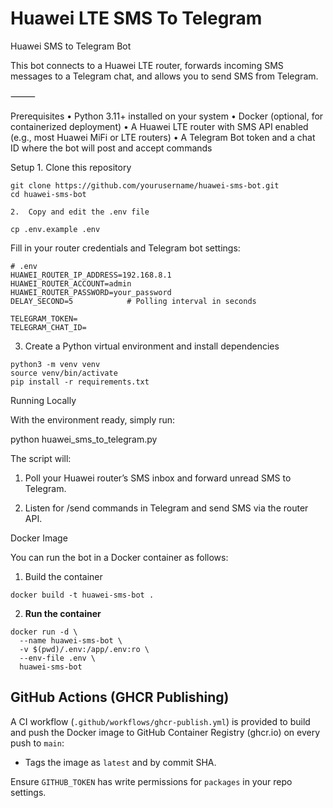 # Huawei LTE SMS To Telegram

Huawei SMS to Telegram Bot

This bot connects to a Huawei LTE router, forwards incoming SMS messages to a Telegram chat, and allows you to send SMS from Telegram.

⸻

Prerequisites
	•	Python 3.11+ installed on your system
	•	Docker (optional, for containerized deployment)
	•	A Huawei LTE router with SMS API enabled (e.g., most Huawei MiFi or LTE routers)
	•	A Telegram Bot token and a chat ID where the bot will post and accept commands

Setup
	1.	Clone this repository

```
git clone https://github.com/yourusername/huawei-sms-bot.git
cd huawei-sms-bot
```

	2.	Copy and edit the .env file

```
cp .env.example .env
```

Fill in your router credentials and Telegram bot settings:

```
# .env
HUAWEI_ROUTER_IP_ADDRESS=192.168.8.1
HUAWEI_ROUTER_ACCOUNT=admin
HUAWEI_ROUTER_PASSWORD=your_password
DELAY_SECOND=5            # Polling interval in seconds

TELEGRAM_TOKEN=
TELEGRAM_CHAT_ID=
```

3.	Create a Python virtual environment and install dependencies

```
python3 -m venv venv
source venv/bin/activate
pip install -r requirements.txt
```

Running Locally

With the environment ready, simply run:

python huawei_sms_to_telegram.py

The script will:

1.	Poll your Huawei router’s SMS inbox and forward unread SMS to Telegram.

2.	Listen for /send <number> <message> commands in Telegram and send SMS via the router API.

Docker Image

You can run the bot in a Docker container as follows:

1.	Build the container

```
docker build -t huawei-sms-bot .
```

2. **Run the container**

```
docker run -d \
  --name huawei-sms-bot \
  -v $(pwd)/.env:/app/.env:ro \
  --env-file .env \
  huawei-sms-bot

```

## GitHub Actions (GHCR Publishing)

A CI workflow (`.github/workflows/ghcr-publish.yml`) is provided to build and push the Docker image to GitHub Container Registry (ghcr.io) on every push to `main`:

- Tags the image as `latest` and by commit SHA.

Ensure `GITHUB_TOKEN` has write permissions for `packages` in your repo settings.

